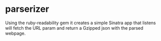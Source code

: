 parserizer
==========


Using the ruby-readability gem it creates a simple Sinatra app that listens will fetch the URL param and return a Gzipped
json with the parsed webpage.
